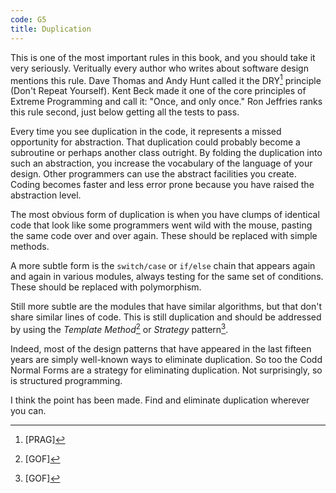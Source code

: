 ```yaml
---
code: G5
title: Duplication
---
```

This is one of the most important rules in this book, and you should take it very seriously.
Veritually every author who writes about software design mentions this rule.
Dave Thomas and Andy Hunt called it the DRY[^1] principle (Don't Repeat Yourself).
Kent Beck made it one of the core principles of Extreme Programming and call it: "Once, and only once."
Ron Jeffries ranks this rule second, just below getting all the tests to pass.

Every time you see duplication in the code, it represents a missed opportunity for abstraction.
That duplication could probably become a subroutine or perhaps another class outright.
By folding the duplication into such an abstraction, you increase the vocabulary of the language of your design.
Other programmers can use the abstract facilities you create. Coding becomes faster and less error prone because you have raised the abstraction level.

The most obvious form of duplication is when you have clumps of identical code that look like some programmers went wild with the mouse, pasting the same code over and over again.
These should be replaced with simple methods.

A more subtle form is the `switch/case` or `if/else` chain that appears again and again in various modules, always testing for the same set of conditions. These should be replaced with polymorphism.

Still more subtle are the modules that have similar algorithms, but that don't share similar lines of code.
This is still duplication and should be addressed by using the *Template Method*[^2] or *Strategy* pattern[^3].

Indeed, most of the design patterns that have appeared in the last fifteen years are simply well-known ways to eliminate duplication.
So too the Codd Normal Forms are a strategy for eliminating duplication.
Not surprisingly, so is structured programming.

I think the point has been made. Find and eliminate duplication wherever you can.

[^1]: [PRAG]
[^2]: [GOF]
[^3]: [GOF]